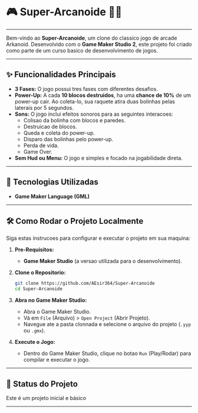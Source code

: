 # 🎮 Super-Arcanoide 🧱💥

---

Bem-vindo ao **Super-Arcanoide**, um clone do classico jogo de arcade Arkanoid. Desenvolvido com o **Game Maker Studio 2**, este projeto foi criado como parte de um curso basico de desenvolvimento de jogos.

---

## ✨ Funcionalidades Principais

* **3 Fases:** O jogo possui tres fases com diferentes desafios.
* **Power-Up:** A cada **10 blocos destruidos**, ha uma **chance de 10%** de um power-up cair. Ao coleta-lo, sua raquete atira duas bolinhas pelas laterais por 5 segundos.
* **Sons:** O jogo inclui efeitos sonoros para as seguintes interacoes:
    * Colisao da bolinha com blocos e paredes.
    * Destruicao de blocos.
    * Queda e coleta do power-up.
    * Disparo das bolinhas pelo power-up.
    * Perda de vida.
    * Game Over.
* **Sem Hud ou Menu:** O jogo e simples e focado na jogabilidade direta.

---

## 🚀 Tecnologias Utilizadas

* **Game Maker Language (GML)**

---

## 🛠️ Como Rodar o Projeto Localmente

Siga estas instrucoes para configurar e executar o projeto em sua maquina:

1.  **Pre-Requisitos:**
    * **Game Maker Studio** (a versao utilizada para o desenvolvimento).

2.  **Clone o Repositorio:**

    ```bash
    git clone https://github.com/AEsir364/Super-Arcanoide
    cd Super-Arcanoide
    ```

3.  **Abra no Game Maker Studio:**
    * Abra o Game Maker Studio.
    * Vá em `File` (Arquivo) > `Open Project` (Abrir Projeto).
    * Navegue ate a pasta clonnada e selecione o arquivo do projeto (`.yyp` ou `.gmx`).

4.  **Execute o Jogo:**
    * Dentro do Game Maker Studio, clique no botao `Run` (Play/Rodar) para compilar e executar o jogo.

---

## 🚧 Status do Projeto

Este é um projeto inicial e básico

---
